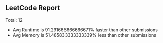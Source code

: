 ## LeetCode Report
Total:  12
* Avg Runtime is 91.291666666666671% faster than other submissions
* Avg Memory is 51.485833333333339% less than other submissions



